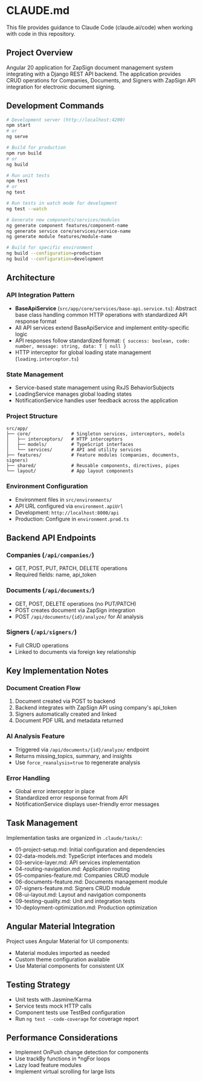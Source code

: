 # CLAUDE.md

This file provides guidance to Claude Code (claude.ai/code) when working with code in this repository.

## Project Overview

Angular 20 application for ZapSign document management system integrating with a Django REST API backend. The application provides CRUD operations for Companies, Documents, and Signers with ZapSign API integration for electronic document signing.

## Development Commands

```bash
# Development server (http://localhost:4200)
npm start
# or
ng serve

# Build for production
npm run build
# or
ng build

# Run unit tests
npm test
# or
ng test

# Run tests in watch mode for development
ng test --watch

# Generate new components/services/modules
ng generate component features/component-name
ng generate service core/services/service-name
ng generate module features/module-name

# Build for specific environment
ng build --configuration=production
ng build --configuration=development
```

## Architecture

### API Integration Pattern

- **BaseApiService** (`src/app/core/services/base-api.service.ts`): Abstract base class handling common HTTP operations with standardized API response format
- All API services extend BaseApiService and implement entity-specific logic
- API responses follow standardized format: `{ success: boolean, code: number, message: string, data: T | null }`
- HTTP interceptor for global loading state management (`loading.interceptor.ts`)

### State Management

- Service-based state management using RxJS BehaviorSubjects
- LoadingService manages global loading states
- NotificationService handles user feedback across the application

### Project Structure

```
src/app/
├── core/               # Singleton services, interceptors, models
│   ├── interceptors/   # HTTP interceptors
│   ├── models/         # TypeScript interfaces
│   └── services/       # API and utility services
├── features/           # Feature modules (companies, documents, signers)
├── shared/             # Reusable components, directives, pipes
└── layout/             # App layout components
```

### Environment Configuration

- Environment files in `src/environments/`
- API URL configured via `environment.apiUrl`
- Development: `http://localhost:8000/api`
- Production: Configure in `environment.prod.ts`

## Backend API Endpoints

### Companies (`/api/companies/`)

- GET, POST, PUT, PATCH, DELETE operations
- Required fields: name, api_token

### Documents (`/api/documents/`)

- GET, POST, DELETE operations (no PUT/PATCH)
- POST creates document via ZapSign integration
- POST `/api/documents/{id}/analyze/` for AI analysis

### Signers (`/api/signers/`)

- Full CRUD operations
- Linked to documents via foreign key relationship

## Key Implementation Notes

### Document Creation Flow

1. Document created via POST to backend
2. Backend integrates with ZapSign API using company's api_token
3. Signers automatically created and linked
4. Document PDF URL and metadata returned

### AI Analysis Feature

- Triggered via `/api/documents/{id}/analyze/` endpoint
- Returns missing_topics, summary, and insights
- Use `force_reanalysis=true` to regenerate analysis

### Error Handling

- Global error interceptor in place
- Standardized error response format from API
- NotificationService displays user-friendly error messages

## Task Management

Implementation tasks are organized in `.claude/tasks/`:

- 01-project-setup.md: Initial configuration and dependencies
- 02-data-models.md: TypeScript interfaces and models
- 03-service-layer.md: API services implementation
- 04-routing-navigation.md: Application routing
- 05-companies-feature.md: Companies CRUD module
- 06-documents-feature.md: Documents management module
- 07-signers-feature.md: Signers CRUD module
- 08-ui-layout.md: Layout and navigation components
- 09-testing-quality.md: Unit and integration tests
- 10-deployment-optimization.md: Production optimization

## Angular Material Integration

Project uses Angular Material for UI components:

- Material modules imported as needed
- Custom theme configuration available
- Use Material components for consistent UX

## Testing Strategy

- Unit tests with Jasmine/Karma
- Service tests mock HTTP calls
- Component tests use TestBed configuration
- Run `ng test --code-coverage` for coverage report

## Performance Considerations

- Implement OnPush change detection for components
- Use trackBy functions in \*ngFor loops
- Lazy load feature modules
- Implement virtual scrolling for large lists
